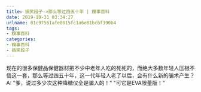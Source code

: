 ```yaml
---
title: 搞笑段子->那么等过四五十年 | 糗事百科
date: 2019-10-31 03:34:27
urlname: 01c97561afe8615fc1a6e81bcbf390b4
tags: 
- 糗事百科
categories:
- 糗事百科
- 搞笑段子
---
```

现在的很多保健品保健器材把不少中老年人吃的死死的，而绝大多数年轻人压根不信这一套，那么等过四五十年，这一代年轻人老了以后，会有什么新的骗术产生？ A: "爹，说过多少次这种降糖仪全是骗人的！" "可它是EVA限量版！"


